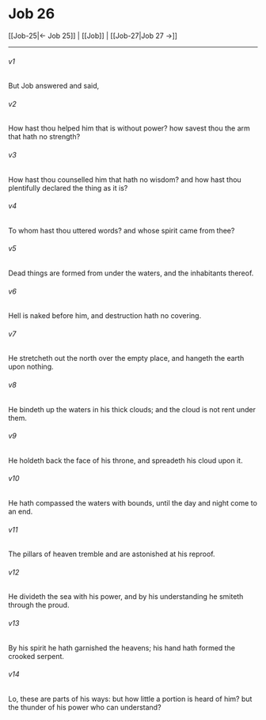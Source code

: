 # Job 26

[[Job-25|← Job 25]] | [[Job]] | [[Job-27|Job 27 →]]
***

###### v1
But Job answered and said,
###### v2
How hast thou helped him that is without power? how savest thou the arm that hath no strength?
###### v3
How hast thou counselled him that hath no wisdom? and how hast thou plentifully declared the thing as it is?
###### v4
To whom hast thou uttered words? and whose spirit came from thee?
###### v5
Dead things are formed from under the waters, and the inhabitants thereof.
###### v6
Hell is naked before him, and destruction hath no covering.
###### v7
He stretcheth out the north over the empty place, and hangeth the earth upon nothing.
###### v8
He bindeth up the waters in his thick clouds; and the cloud is not rent under them.
###### v9
He holdeth back the face of his throne, and spreadeth his cloud upon it.
###### v10
He hath compassed the waters with bounds, until the day and night come to an end.
###### v11
The pillars of heaven tremble and are astonished at his reproof.
###### v12
He divideth the sea with his power, and by his understanding he smiteth through the proud.
###### v13
By his spirit he hath garnished the heavens; his hand hath formed the crooked serpent.
###### v14
Lo, these are parts of his ways: but how little a portion is heard of him? but the thunder of his power who can understand? 
